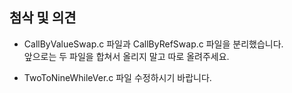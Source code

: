 ## 첨삭 및 의견
* CallByValueSwap.c 파일과 CallByRefSwap.c 파일을 분리했습니다.  
    앞으로는 두 파일을 합쳐서 올리지 말고 따로 올려주세요.
	
* TwoToNineWhileVer.c 파일 수정하시기 바랍니다.